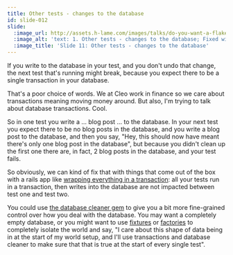 ```yaml
---
title: Other tests - changes to the database
id: slide-012
slide:
  :image_url: http://assets.h-lame.com/images/talks/do-you-want-a-flake-with-that/slides/012.png
  :image_alt: 'text: 1. Other tests - changes to the database; Fixed with: transactions; database_cleaner gem; fixtures or factories to isolate the world'
  :image_title: 'Slide 11: Other tests - changes to the database'
---
```

If you write to the database in your test, and you don't undo that change, the next test that's running might break, because you expect there to be a single transaction in your database.

That's a poor choice of words.  We at Cleo work in finance so we care about transactions meaning moving money around. But also, I'm trying to talk about database transactions.  Cool.

So in one test you write a ... blog post ... to the database.  In your next test you expect there to be no blog posts in the database, and you write a blog post to the database, and then you say, "Hey, this should now have meant there's only one blog post in the database", but because you didn't clean up the first one there are, in fact, 2 blog posts in the database, and your test fails.

So obviously, we can kind of fix that with things that come out of the box with a rails app like [wrapping everything in a transaction](https://guides.rubyonrails.org/testing.html#testing-parallel-transactions): all your tests run in a transaction, then writes into the database are not impacted between test one and test two.

You could use [the database cleaner gem](https://github.com/DatabaseCleaner/database_cleaner) to give you a bit more fine-grained control over how you deal with the database. You may want a completely empty database, or you might want to use [fixtures](https://guides.rubyonrails.org/testing.html#the-low-down-on-fixtures) or [factories](https://github.com/thoughtbot/factory_bot) to completely isolate the world and say, "I care about this shape of data being in at the start of my world setup, and I'll use transactions and database cleaner to make sure that that is true at the start of every single test".
